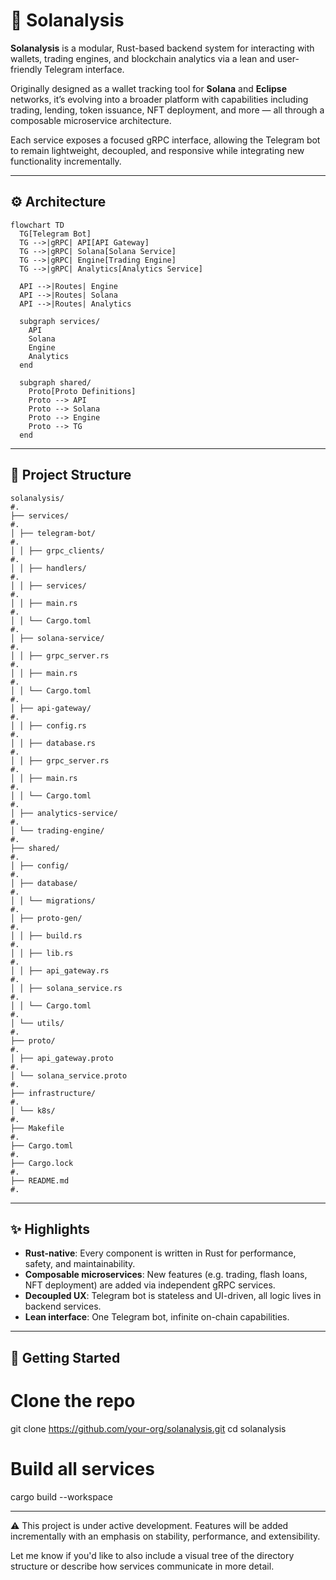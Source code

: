 # 🧠 Solanalysis

**Solanalysis** is a modular, Rust-based backend system for interacting with wallets, trading engines, and blockchain analytics via a lean and user-friendly Telegram interface.

Originally designed as a wallet tracking tool for **Solana** and **Eclipse** networks, it’s evolving into a broader platform with capabilities including trading, lending, token issuance, NFT deployment, and more — all through a composable microservice architecture.

Each service exposes a focused gRPC interface, allowing the Telegram bot to remain lightweight, decoupled, and responsive while integrating new functionality incrementally.

---

## ⚙️ Architecture

```mermaid
flowchart TD
  TG[Telegram Bot]
  TG -->|gRPC| API[API Gateway]
  TG -->|gRPC| Solana[Solana Service]
  TG -->|gRPC| Engine[Trading Engine]
  TG -->|gRPC| Analytics[Analytics Service]

  API -->|Routes| Engine
  API -->|Routes| Solana
  API -->|Routes| Analytics

  subgraph services/
    API
    Solana
    Engine
    Analytics
  end

  subgraph shared/
    Proto[Proto Definitions]
    Proto --> API
    Proto --> Solana
    Proto --> Engine
    Proto --> TG
  end
```

---

## 📁 Project Structure
```
solanalysis/                                                                  #.
├── services/                                                                 #.
│ ├── telegram-bot/                                                           #.
│ │ ├── grpc_clients/                                                         #.
│ │ ├── handlers/                                                             #.
│ │ ├── services/                                                             #.
│ │ ├── main.rs                                                               #.
│ │ └── Cargo.toml                                                            #.
│ ├── solana-service/                                                         #.
│ │ ├── grpc_server.rs                                                        #.
│ │ ├── main.rs                                                               #.
│ │ └── Cargo.toml                                                            #.
│ ├── api-gateway/                                                            #.
│ │ ├── config.rs                                                             #.
│ │ ├── database.rs                                                           #.
│ │ ├── grpc_server.rs                                                        #.
│ │ ├── main.rs                                                               #.
│ │ └── Cargo.toml                                                            #.
│ ├── analytics-service/                                                      #.
│ └── trading-engine/                                                         #.
├── shared/                                                                   #.
│ ├── config/                                                                 #.
│ ├── database/                                                               #.
│ │ └── migrations/                                                           #.
│ ├── proto-gen/                                                              #.
│ │ ├── build.rs                                                              #.
│ │ ├── lib.rs                                                                #.
│ │ ├── api_gateway.rs                                                        #.
│ │ ├── solana_service.rs                                                     #.
│ │ └── Cargo.toml                                                            #.
│ └── utils/                                                                  #.
├── proto/                                                                    #.
│ ├── api_gateway.proto                                                       #.
│ └── solana_service.proto                                                    #.
├── infrastructure/                                                           #.
│ └── k8s/                                                                    #.
├── Makefile                                                                  #.
├── Cargo.toml                                                                #.
├── Cargo.lock                                                                #.
├── README.md                                                                 #.
```

---

## ✨ Highlights

- **Rust-native**: Every component is written in Rust for performance, safety, and maintainability.
- **Composable microservices**: New features (e.g. trading, flash loans, NFT deployment) are added via independent gRPC services.
- **Decoupled UX**: Telegram bot is stateless and UI-driven, all logic lives in backend services.
- **Lean interface**: One Telegram bot, infinite on-chain capabilities.

---

## 🚀 Getting Started

# Clone the repo
git clone https://github.com/your-org/solanalysis.git
cd solanalysis

# Build all services
cargo build --workspace

---

⚠️ This project is under active development. Features will be added incrementally with an emphasis on stability, performance, and extensibility.


Let me know if you'd like to also include a visual tree of the directory structure or describe how services communicate in more detail.
